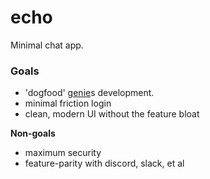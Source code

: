 # echo

Minimal chat app.

### Goals

- 'dogfood' [genie](https://github.com/omnisci3nce/genie)s development.
- minimal friction login
- clean, modern UI without the feature bloat

**Non-goals**

- maximum security
- feature-parity with discord, slack, et al
